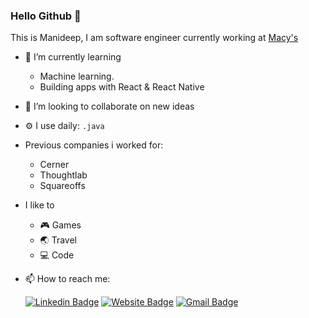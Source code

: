 ### Hello Github 👋
This is Manideep, I am software engineer currently working at [Macy's](https://www.macys.com)

- 🌱 I’m currently learning 
   - Machine learning.
   - Building apps with React & React Native
-  👯 I’m looking to collaborate on new ideas
-  ⚙️ I use daily: `.java`
-  Previous companies i worked for:
   - Cerner
   - Thoughtlab
   - Squareoffs
- I like to   
   - 🎮 Games
   - 🌏 Travel
   - 💻 Code
- 📫 How to reach me:<br />

    [![Linkedin Badge](https://img.shields.io/badge/-ManideepGattamaneni-blue?style=flat-square&logo=Linkedin&logoColor=white&link=https://www.linkedin.com/in/manideep-gattamaneni/)](https://www.linkedin.com/in/manideep-gattamaneni/)
    [![Website Badge](https://img.shields.io/badge/-personal-e34f26?style=flat-square&logo=HTML5&logoColor=white&link=https://gmanideep1991.github.io)](https://gmanideep1991.github.io)
    [![Gmail Badge](https://img.shields.io/badge/-mail@gmanideep1991@gmail.com-d14836?style=flat-square&logo=Gmail&logoColor=white&link=mailto:mail@gmanideep1991@gmail.com)](mailto:mail@gmanideep1991@gmail.com)
